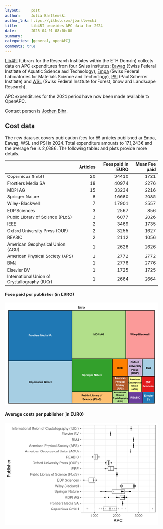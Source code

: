 ```yaml
---
layout:     post
author:     Julia Bartlewski
author_lnk: https://github.com/jbartlewski
title:      Lib4RI provides APC data for 2024
date:       2025-04-01 08:00:00
summary:    
categories: [general, openAPC]
comments: true
---
```





[Lib4RI](https://www.lib4ri.ch/) (Library for the Research Institutes within the ETH Domain) collects data on APC expenditures from four Swiss institutes: [Eawag](https://www.eawag.ch/en/) (Swiss Federal Institute of Aquatic Science and Technology), [Empa](https://www.empa.ch/) (Swiss Federal Laboratories for Materials Science and Technology), [PSI](https://www.psi.ch/en) (Paul Scherrer Institute) and [WSL](https://www.wsl.ch/en/index.html) (Swiss Federal Institute for Forest, Snow and Landscape Research).

APC expenditures for the 2024 period have now been made available to OpenAPC.

Contact person is [Jochen Bihn](mailto:openaccess@lib4ri.ch).

## Cost data



The new data set covers publication fees for 85 articles published at Empa, Eawag, WSL and PSI in 2024. Total expenditure amounts to 173,243€ and the average fee is 2,038€. The following tables and plots provide more details.




|                                              | Articles| Fees paid in EURO| Mean Fee paid|
|:---------------------------------------------|--------:|-----------------:|-------------:|
|Copernicus GmbH                               |       20|             34410|          1721|
|Frontiers Media SA                            |       18|             40974|          2276|
|MDPI AG                                       |       15|             33234|          2216|
|Springer Nature                               |        8|             16680|          2085|
|Wiley-Blackwell                               |        7|             17901|          2557|
|EDP Sciences                                  |        3|              2567|           856|
|Public Library of Science (PLoS)              |        3|              6077|          2026|
|IEEE                                          |        2|              3469|          1735|
|Oxford University Press (OUP)                 |        2|              3255|          1627|
|REABIC                                        |        2|              2112|          1056|
|American Geophysical Union (AGU)              |        1|              2626|          2626|
|American Physical Society (APS)               |        1|              2772|          2772|
|BMJ                                           |        1|              2776|          2776|
|Elsevier BV                                   |        1|              1725|          1725|
|International Union of Crystallography (IUCr) |        1|              2664|          2664|



#### Fees paid per publisher (in EURO)

![plot of chunk tree_lib4ri_2025_04_01_full](/figure/tree_lib4ri_2025_04_01_full-1.png)


####  Average costs per publisher (in EURO)

![plot of chunk box_lib4ri_2025_04_01_publisher_full](/figure/box_lib4ri_2025_04_01_publisher_full-1.png)
